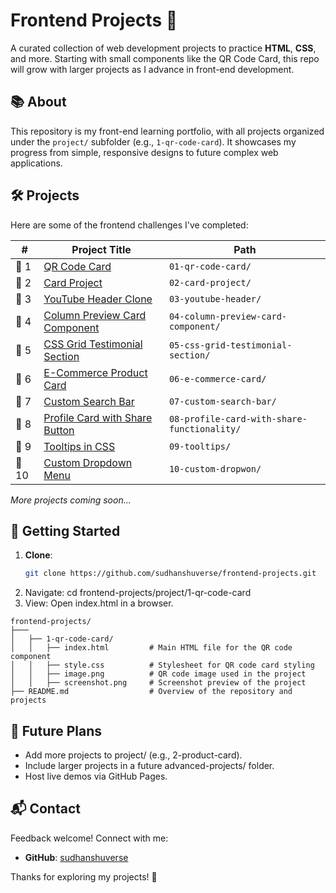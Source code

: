 # Frontend Projects 🌟

A curated collection of web development projects to practice **HTML**, **CSS**, and more. Starting with small components like the QR Code Card, this repo will grow with larger projects as I advance in front-end development.

## 📚 About

This repository is my front-end learning portfolio, with all projects organized under the `project/` subfolder (e.g., `1-qr-code-card`). It showcases my progress from simple, responsive designs to future complex web applications.

## 🛠️ Projects

Here are some of the frontend challenges I've completed:

| #   | Project Title                                             | Path                                            |
|-----|-----------------------------------------------------------|-------------------------------------------------|
| 🔹 1 | [QR Code Card](./01-qr-code-card)                         | `01-qr-code-card/`                              |
| 🔹 2 | [Card Project](./02-card-project)                         | `02-card-project/`                              |
| 🔹 3 | [YouTube Header Clone](./03-youtube-header)              | `03-youtube-header/`                            |
| 🔹 4 | [Column Preview Card Component](./04-column-preview-card-component) | `04-column-preview-card-component/`     |
| 🔹 5 | [CSS Grid Testimonial Section](./05-css-grid-testimonial-section) | `05-css-grid-testimonial-section/`     |
| 🔹 6 | [E-Commerce Product Card](./06-e-commerce-card)          | `06-e-commerce-card/`                           |
| 🔹 7 | [Custom Search Bar](./07-custom-search-bar)              | `07-custom-search-bar/`                         |
| 🔹 8 | [Profile Card with Share Button](./08-profile-card-with-share-functionality) | `08-profile-card-with-share-functionality/` |
| 🔹 9 | [Tooltips in CSS](./09-tooltips)                         | `09-tooltips/`                                  |
| 🔹 10| [Custom Dropdown Menu](./10-custom-dropwon)              | `10-custom-dropwon/`                            |

*More projects coming soon...*

## 🚀 Getting Started

1. **Clone**:
   ```bash
   git clone https://github.com/sudhanshuverse/frontend-projects.git

2.  Navigate: cd frontend-projects/project/1-qr-code-card
3.  View: Open index.html in a browser.

```
frontend-projects/
├───
│   ├── 1-qr-code-card/
│   │   ├── index.html         # Main HTML file for the QR code component
│   │   ├── style.css          # Stylesheet for QR code card styling
│   │   ├── image.png          # QR code image used in the project
│   │   ├── screenshot.png     # Screenshot preview of the project
├── README.md                  # Overview of the repository and projects
```

## 🌱 Future Plans
- Add more projects to project/ (e.g., 2-product-card).
- Include larger projects in a future advanced-projects/ folder.
- Host live demos via GitHub Pages.


## 📬 Contact

Feedback welcome! Connect with me:

- **GitHub**: [sudhanshuverse](https://github.com/sudhanshuverse)

Thanks for exploring my projects! 🚀

